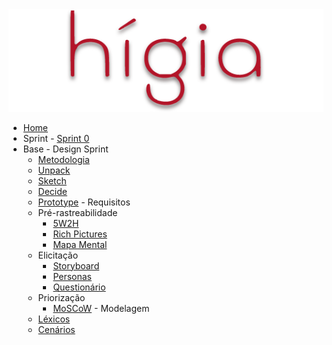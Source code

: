 <a href="/">
    <img src="assets/images/higia/higia.png" class="sidebar-logo">
</a>

-   [Home](README.md)
-    Sprint
    - [Sprint 0](./00-sprint/sprint0)
-    Base
    -   Design Sprint
        - [Metodologia](01-designSprint/metodologia.md)  
        - [Unpack](./01-designSprint/brainstorming.md)   
        - [Sketch](./01-designSprint/protipoPapel.md)  
        - [Decide](./01-designSprint/prototipoMediaFidelidade.md)
        - [Prototype](../01-designSprint/prototipoAlta.md)
    -   Requisitos
        -   Pré-rastreabilidade
            -   [5W2H](./02-requisitos/pre-rastreabilidade/5w2h)
            -   [Rich Pictures]()
	        -   [Mapa Mental](./02-requisitos/pre-rastreabilidade/mapaMental.md)
        -   Elicitação
            -   [Storyboard](./02-requisitos/elicitacao/storyboard.md)
            -   [Personas](./02-requisitos/elicitacao/personas.md)
            -   [Questionário](./02-requisitos/elicitacao/questionario.md)
        -   Priorização
            -   [MoSCoW]()
    -   Modelagem
        -   [Léxicos](./modelagem/lexicos.md)
        -   [Cenários](./modelagem/cenarios.md)
